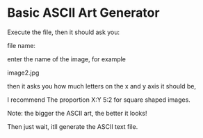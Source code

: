# Basic ASCII Art Generator

Execute the file, then it should ask you: 

file name: 

enter the name of the image, for example

image2.jpg

then it asks you how much letters on the x and y axis it should be,

I recommend The proportion X:Y 5:2 for square shaped images.

Note: the bigger the ASCII art, the better it looks!

Then just wait, itll generate the ASCII text file.
